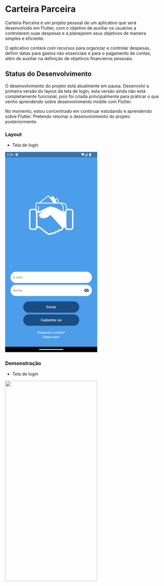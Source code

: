 # Carteira Parceira
Carteira Parceira é um projeto pessoal de um aplicativo que será desenvolvido em Flutter, com o objetivo de auxiliar os usuários a controlarem suas despesas e a planejarem seus objetivos de maneira simples e eficiente.

O aplicativo contará com recursos para organizar e controlar despesas, definir datas para gastos não essenciais e para o pagamento de contas, além de auxiliar na definição de objetivos financeiros pessoais.

## Status do Desenvolvimento
O desenvolvimento do projeto está atualmente em pausa. Desenvolvi a primeira versão do layout da tela de login, esta versão ainda não está completamente funcional, pois foi criada principalmente para praticar o que venho aprendendo sobre desenvolvimento mobile com Flutter.

No momento, estou concentrado em continuar estudando e aprendendo sobre Flutter. Pretendo retomar o desenvolvimento do projeto posteriormente.

### Layout
- Tela de login
<img src="https://github.com/devnatanaelsantos/assets/blob/main/carteira_parceira/login1.png" width=300 height='650'>

### Demonstração
- Tela de login
<img src="https://github.com/devnatanaelsantos/assets/blob/main/carteira_parceira/login_gif.gif" width=300 height='650'>

